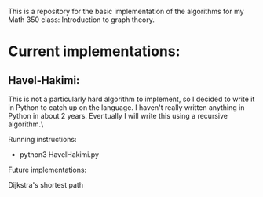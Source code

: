 This is a repository for the basic implementation of the algorithms for my Math 350 class: Introduction to  graph theory.

# Current implementations: 

## Havel-Hakimi: 

This is not a particularly hard algorithm to implement, so I decided to write it in Python to catch up on the language.
I haven't really written anything in Python in about 2 years. Eventually I will write this using a recursive algorithm.\

Running instructions:

  * python3 HavelHakimi.py

Future implementations:

Dijkstra's shortest path
